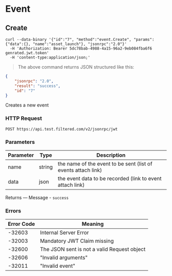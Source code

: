# Event

## Create

```shell
curl --data-binary '{"id":"7", "method":"event.Create", "params":{"data":{}, "name":"asset_launch"}, "jsonrpc":"2.0"}'
  -H 'Authorization: Bearer 5dc78bab-4988-4a15-96a2-9eb084fba6f6 genrated.jwt.token'
  -H 'content-type:application/json;'
```

> The above command returns JSON structured like this:

```json
{
	"jsonrpc": "2.0",
	"result": "success",
	"id": "7"
}
```

Creates a new event

### HTTP Request

`POST https://api.test.filtered.com/v2/jsonrpc/jwt`

### Parameters

Parameter | Type | Description
--------- | ------- | -----------
name | string | the name of the event to be sent (list of events attach link)
data | json | the event data to be recorded (link to event attach link)

<aside class="success">
Returns — Message - <code>success</code>
</aside>

### Errors

 Error Code | Meaning
---------- | -------
-32603 | Internal Server Error
-32003 | Mandatory JWT Claim missing
-32600 | The JSON sent is not a valid Request object
-32606 | "Invalid arguments"
-32011 | "Invalid event"
